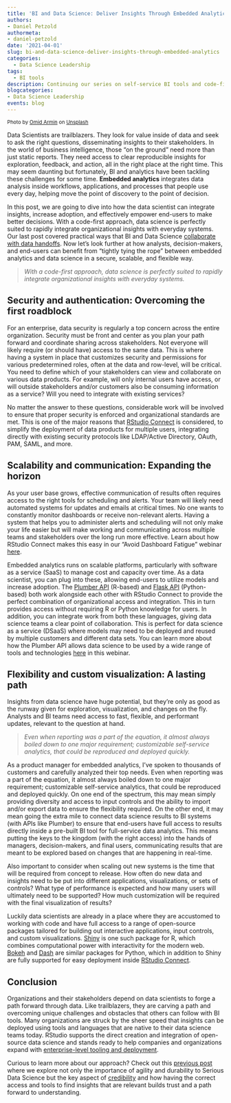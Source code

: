 ```yaml
---
title: 'BI and Data Science: Deliver Insights Through Embedded Analytics'
authors: 
- Daniel Petzold
authormeta:
- daniel-petzold
date: '2021-04-01'
slug: bi-and-data-science-deliver-insights-through-embedded-analytics
categories:
  - Data Science Leadership
tags:
  - BI tools
description: Continuing our series on self-service BI tools and code-first, open source data science, we explore embedded analytics and why they are a critical way for a data science team to deliver insights. We also discuss the unique needs that will be demanded of data science teams as they deliver insights that are secure, scalable, and flexible to multiple end user’s needs.
blogcategories:
- Data Science Leadership
events: blog
---
```

<sup>
Photo by <a href="https://unsplash.com/@omidarmin?utm_source=unsplash&utm_medium=referral&utm_content=creditCopyText" target="_blank" rel="noopener noreferrer">Omid Armin</a> on <a href="https://unsplash.com/" target="_blank" rel="noopener noreferrer">Unsplash</a>
</sup>

Data Scientists are trailblazers. They look for value inside of data and seek to ask the right questions, disseminating insights to their stakeholders. In the world of business intelligence, those “on the ground” need more than just static reports. They need access to clear reproducible insights for exploration, feedback, and action, all in the right place at the right time. This may seem daunting but fortunately, BI and analytics have been tackling these challenges for some time. <b>Embedded analytics</b> integrates data analysis inside workflows, applications, and processes that people use every day, helping move the point of discovery to the point of decision.

In this post, we are going to dive into how the data scientist can integrate insights, increase adoption, and effectively empower end-users to make better decisions. With a code-first approach, data science is perfectly suited to rapidly integrate organizational insights with everyday systems. Our last post covered practical ways that BI and Data Science <a href="https://blog.rstudio.com/2021/03/25/bi-and-data-science-the-handoff/" target="_blank" rel="noopener noreferrer">collaborate with data handoffs</a>. Now let’s look further at how analysts, decision-makers, and end-users can benefit from “tightly tying the rope” between embedded analytics and data science in a secure, scalable, and flexible way.

> *With a code-first approach, data science is perfectly suited to rapidly integrate organizational insights with everyday systems.*
>

## Security and authentication: Overcoming the first roadblock

For an enterprise, data security is regularly a top concern across the entire organization. Security must be front and center as you plan your path forward and coordinate sharing across stakeholders. Not everyone will likely require (or should have) access to the same data. This is where having a system in place that customizes security and permissions for various predetermined roles, often at the data and row-level, will be critical. You need to define which of your stakeholders can view and collaborate on various data products. For example, will only internal users have access, or will outside stakeholders and/or customers also be consuming information as a service? Will you need to integrate with existing services?

No matter the answer to these questions, considerable work will be involved to ensure that proper security is enforced and organizational standards are met. This is one of the major reasons that <a href="https://www.rstudio.com/products/connect/" target="_blank" rel="noopener noreferrer">RStudio Connect</a> is considered, to simplify the deployment of data products for multiple users, integrating directly with existing security protocols like LDAP/Active Directory, OAuth, PAM, SAML, and more.

## Scalability and communication: Expanding the horizon

As your user base grows, effective communication of results often requires access to the right tools for scheduling and alerts. Your team will likely need automated systems for updates and emails at critical times. No one wants to constantly monitor dashboards or receive non-relevant alerts. Having a system that helps you to administer alerts and scheduling will not only make your life easier but will make working and communicating across multiple teams and stakeholders over the long run more effective. Learn about how RStudio Connect makes this easy in our “Avoid Dashboard Fatigue” webinar <a href="https://www.rstudio.com/resources/webinars/avoid-dashboard-fatigue/" target="_blank" rel="noopener noreferrer">here</a>.

Embedded analytics runs on scalable platforms, particularly with software as a service (SaaS) to manage cost and capacity over time. As a data scientist, you can plug into these, allowing end-users to utilize models and increase adoption. The <a href="https://www.rplumber.io/index.html" target="_blank" rel="noopener noreferrer">Plumber API</a> (R-based) and <a href="https://flask.palletsprojects.com/en/1.1.x/" target="_blank" rel="noopener noreferrer">Flask API</a> (Python-based) both work alongside each other with RStudio Connect to provide the perfect combination of organizational access and integration. This in turn provides access without requiring R or Python knowledge for users. In addition, you can integrate work from both these languages, giving data science teams a clear point of collaboration. This is perfect for data science as a service (DSaaS) where models may need to be deployed and reused by multiple customers and different data sets. You can learn more about how the Plumber API allows data science to be used by a wide range of tools and technologies <a href="https://www.rstudio.com/resources/webinars/expanding-r-horizons-integrating-r-with-plumber-apis/" target="_blank" rel="noopener noreferrer">here</a> in this webinar.

## Flexibility and custom visualization: A lasting path

Insights from data science have huge potential, but they’re only as good as the runway given for exploration, visualization, and changes on the fly. Analysts and BI teams need access to fast, flexible, and performant updates, relevant to the question at hand.

> *Even when reporting was a part of the equation, it almost always boiled down to one major requirement; customizable self-service analytics, that could be reproduced and deployed quickly.*
>

As a product manager for embedded analytics, I’ve spoken to thousands of customers and carefully analyzed their top needs. Even when reporting was a part of the equation, it almost always boiled down to one major requirement; customizable self-service analytics, that could be reproduced and deployed quickly. On one end of the spectrum, this may mean simply providing diversity and access to input controls and the ability to import and/or export data to ensure the flexibility required. On the other end, it may mean going the extra mile to connect data science results to BI systems (with APIs like Plumber) to ensure that end-users have full access to results directly inside a pre-built BI tool for full-service data analytics. This means putting the keys to the kingdom (with the right access) into the hands of managers, decision-makers, and final users, communicating results that are meant to be explored based on changes that are happening in real-time. 

Also important to consider when scaling out new systems is the time that will be required from concept to release. How often do new data and insights need to be put into different applications, visualizations, or sets of controls? What type of performance is expected and how many users will ultimately need to be supported? How much customization will be required with the final visualization of results? 

Luckily data scientists are already in a place where they are accustomed to working with code and have full access to a range of open-source packages tailored for building out interactive applications, input controls, and custom visualizations. <a href="https://shiny.rstudio.com/" target="_blank" rel="noopener noreferrer">Shiny</a> is one such package for R, which combines computational power with interactivity for the modern web. <a href="https://docs.bokeh.org/en/latest/docs/gallery.html" target="_blank" rel="noopener noreferrer">Bokeh</a> and <a href="https://plotly.com/dash/" target="_blank" rel="noopener noreferrer">Dash</a> are similar packages for Python, which in addition to Shiny are fully supported for easy deployment inside <a href="https://www.rstudio.com/products/connect/" target="_blank" rel="noopener noreferrer">RStudio Connect</a>.

## Conclusion

Organizations and their stakeholders depend on data scientists to forge a path forward through data. Like trailblazers, they are carving a path and overcoming unique challenges and obstacles that others can follow with BI tools. Many organizations are struck by the sheer speed that insights can be deployed using tools and languages that are native to their data science teams today. RStudio supports the direct creation and integration of open-source data science and stands ready to help companies and organizations expand with <a href="https://www.rstudio.com/products/team/" target="_blank" rel="noopener noreferrer">enterprise-level tooling and deployment</a>.

Curious to learn more about our approach? Check out this <a href="https://blog.rstudio.com/2020/05/19/driving-real-lasting-value-with-serious-data-science/" target="_blank" rel="noopener noreferrer">previous post</a> where we explore not only the importance of agility and durability to Serious Data Science but the key aspect of <a href="https://blog.rstudio.com/2020/06/02/is-your-data-science-credible-enough/" target="_blank" rel="noopener noreferrer">credibility</a> and how having the correct access and tools to find insights that are relevant builds trust and a path forward to understanding.
